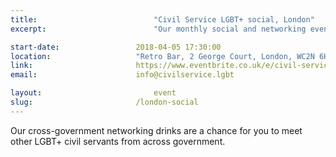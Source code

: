 ```yaml
---
title:  						"Civil Service LGBT+ social, London"
excerpt:	  					"Our monthly social and networking event in London."

start-date:	 				2018-04-05 17:30:00
location:					"Retro Bar, 2 George Court, London, WC2N 6HH"
link: 						https://www.eventbrite.co.uk/e/civil-service-lgbt-social-london-tickets-39611351619
email: 						info@civilservice.lgbt

layout: 						event
slug:						/london-social
---
```


Our cross-government networking drinks are a chance for you to meet other LGBT+ civil servants from across government.